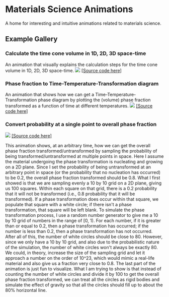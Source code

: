 # Materials Science Animations
A home for interesting and intuitive animations related to materials science.

## Example Gallery
### Calculate the time cone volume in 1D, 2D, 3D space-time
An animation that visually explains the calculation steps 
for the time cone volume in 1D, 2D, 3D space-time.
![](./media/videos/present/720p30/CalcTimeConeVolume_ManimCE_v0.12.0.gif)
[[Source code here]](https://github.com/rpw199912j/matsci_animation/blob/master/present.py#L1293)

### Phase fraction to Time-Temperature-Transformation diagram
An animation that shows how we can get a Time-Temperature-Transformation phase diagram 
by plotting the (volume) phase fraction transformed as a function of time at different temperatures.
![](./media/videos/present/720p30/PhaseFractionToTTT_ManimCE_v0.12.0.gif)
[[Source code here]](https://github.com/rpw199912j/matsci_animation/blob/master/present.py#L1709)

### Convert probability at a single point to overall phase fraction
![](./media/videos/present/720p30/ProbToPhaseFraction_ManimCE_v0.12.0.gif)
[[Source code here]](https://github.com/rpw199912j/matsci_animation/blob/master/present.py#L859)

This animation shows, at an arbitrary time, how we can get the overall phase fraction transformed/untransformed by sampling the
probability of being transformed/untransformed at multiple points in space. 
Here I assume the material undergoing the phase transformation is nucleating and growing on a 2D plane. 
Since I set the probability of being untransformed at an arbitrary point in space 
(or the probability that no nucleation has occurred) to be 0.2, the overall phase fraction transformed should be 0.8.
What I first showed is that we are sampling evenly a 10 by 10 grid on a 2D plane, giving us 100 squares. 
Within each square on that grid, there is a 0.2 probability that it will not be transformed 
(i.e., 0.8 probability that it will be transformed). 
If a phase transformation does occur within that square, 
we populate that square with a white circle; if there isn't a phase transformation, 
that square will be left blank. 
To simulate the phase transformation process, 
I use a random number generator to give me a 10 by 10 grid of numbers in the range of [0, 1). 
For each number, if it is greater than or equal to 0.2, then a phase transformation has occurred; 
if the number is less than 0.2, then a phase transformation has not occurred. 
After all of this, the number of white circles should be close to 80. 
However, since we only have a 10 by 10 grid, and also due to the probabilistic nature of the simulation, 
the number of white circles won't always be exactly 80. 
We could, in theory, increase the size of the sampling grid and let it approach a number on the order of 10^23, which would mimic a real-life material and also give us a fraction very close to 0.8. The last part of the animation is just fun to visualize. What I am trying to show is that instead of counting the number of white circles and divide it by 100 to get the overall phase fraction transformed, we can treat all the circles as rigid bodies and simulate the effect of gravity so that all the circles should fill up to about the 80% horizontal line. 